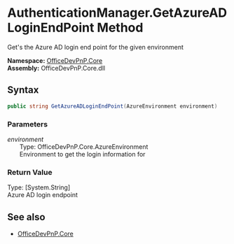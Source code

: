 # AuthenticationManager.GetAzureADLoginEndPoint Method  
Get's the Azure AD login end point for the given environment  

**Namespace:** [OfficeDevPnP.Core](OfficeDevPnP.Core.md)  
**Assembly:** OfficeDevPnP.Core.dll  
## Syntax
```C#
public string GetAzureADLoginEndPoint(AzureEnvironment environment)
```
### Parameters
*environment*  
&emsp;&emsp;Type: OfficeDevPnP.Core.AzureEnvironment  
&emsp;&emsp;Environment to get the login information for  
  
### Return Value
Type: [System.String]  
Azure AD login endpoint

## See also
- [OfficeDevPnP.Core](OfficeDevPnP.Core.md)
